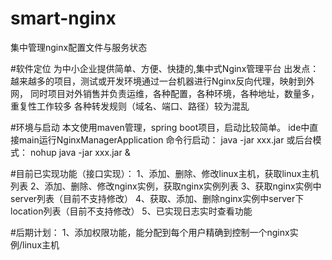 # smart-nginx
集中管理nginx配置文件与服务状态



#软件定位
    为中小企业提供简单、方便、快捷的,集中式Nginx管理平台
    出发点：越来越多的项目，测试或开发环境通过一台机器进行Nginx反向代理，映射到外网，
          同时项目对外销售并负责运维，各种配置，各种环境，各种地址，数量多，重复性工作较多
          各种转发规则（域名、端口、路径）较为混乱


#环境与启动
    本文使用maven管理，spring boot项目，启动比较简单。
    ide中直接main运行NginxManagerApplication
    命令行启动：    java -jar xxx.jar
    或后台模式：    nohup java -jar xxx.jar &


#目前已实现功能（接口实现）：
    1、添加、删除、修改linux主机，获取linux主机列表
    2、添加、删除、修改nginx实例，获取nginx实例列表
    3、获取nginx实例中server列表（目前不支持修改）
    4、获取、添加、删除nginx实例中server下location列表（目前不支持修改）
    5、已实现日志实时查看功能

#后期计划：
    1、添加权限功能，能分配到每个用户精确到控制一个nginx实例/linux主机
    
